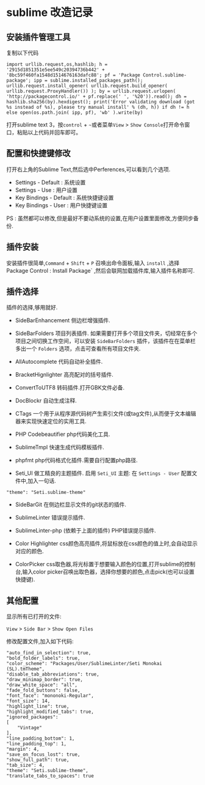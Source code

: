 # sublime 改造记录
## 安装插件管理工具
复制以下代码

```
import urllib.request,os,hashlib; h = '2915d1851351e5ee549c20394736b442' + '8bc59f460fa1548d1514676163dafc88'; pf = 'Package Control.sublime-package'; ipp = sublime.installed_packages_path(); urllib.request.install_opener( urllib.request.build_opener( urllib.request.ProxyHandler()) ); by = urllib.request.urlopen( 'http://packagecontrol.io/' + pf.replace(' ', '%20')).read(); dh = hashlib.sha256(by).hexdigest(); print('Error validating download (got %s instead of %s), please try manual install' % (dh, h)) if dh != h else open(os.path.join( ipp, pf), 'wb' ).write(by)
```

打开sublime text 3，按`control` + `~`或者菜单`View` > `Show Console`打开命令窗口，粘贴以上代码并回车即可。

## 配置和快捷键修改

打开右上角的Sublime Text,然后选中Perferences,可以看到几个选项.
* Settings - Default : 系统设置
* Settings - Use : 用户设置
* Key Bindings - Default : 系统快捷键设置
* Key Bindings - User : 用户快捷键设置

PS : 虽然都可以修改,但是最好不要动系统的设置,在用户设置里面修改,方便同步备份.

## 插件安装

安装插件很简单,`Command` + `Shift` + `P` 召唤出命令面板,输入 `install` ,选择 Package Control : Install Package` ,然后会联网加载插件库,输入插件名称即可.

## 插件选择

插件的选择,够用就好.

* SideBarEnhancement
侧边栏增强插件.

* SideBarFolders
项目列表插件.
如果需要打开多个项目文件夹，切经常在多个项目之间切换工作空间，可以安装 `SideBarFolders` 插件，该插件在在菜单栏多出一个 `Folders` 选项，点击可查看所有项目文件夹.

* AllAutocomplete 
代码自动补全插件.

* BracketHignlighter
高亮配对的括号插件.

* ConvertToUTF8
转码插件.打开GBK文件必备.

* DocBlockr
自动生成注释.

* CTags
一个用于从程序源代码树产生索引文件(或tag文件),从而便于文本编辑器来实现快速定位的实用工具.

* PHP Codebeautifier
php代码美化工具.

* SublimeTmpl
快速生成代码模板插件.

* phpfmt
php代码格式化插件.需要自行配置php路径.

* Seti_UI 
做工精良的主题插件.
启用 `Seti_UI` 主题:
在 `Settings - User` 配置文件中,加入一句话.

```
"theme": "Seti.sublime-theme"
```

* SideBarGit 
在侧边栏显示文件的git状态的插件.

* SublimeLinter
错误提示插件.

* SublimeLinter-php (依赖于上面的插件)
PHP错误提示插件.

* Color Highlighter
css颜色高亮插件,将鼠标放在css颜色的值上时,会自动显示对应的颜色.

* ColorPicker
css取色器,将光标置于想要输入颜色的位置,打开sublime的控制台,输入color picker召唤出取色器，选择你想要的颜色,点击pick(也可以设置快捷键).

## 其他配置
显示所有已打开的文件:

`View` > `Side Bar` > `Show Open Files`

修改配置文件,加入如下代码:

```
"auto_find_in_selection": true,
"bold_folder_labels": true,
"color_scheme": "Packages/User/SublimeLinter/Seti Monokai (SL).tmTheme",
"disable_tab_abbreviations": true,
"draw_minimap_border": true,
"draw_white_space": "all",
"fade_fold_buttons": false,
"font_face": "mononoki-Regular",
"font_size": 14,
"highlight_line": true,
"highlight_modified_tabs": true,
"ignored_packages":
[
	"Vintage"
],
"line_padding_bottom": 1,
"line_padding_top": 1,
"margin": 4,
"save_on_focus_lost": true,
"show_full_path": true,
"tab_size": 4,
"theme": "Seti.sublime-theme",
"translate_tabs_to_spaces": true
```


